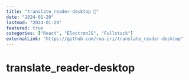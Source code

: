 ```yaml
---
title: "translate_reader-desktop 📖"
date: "2024-01-20"
lastmod: "2024-01-20"
featured: true
categories: ["React", "ElectronJS", "Fullstack"]
externalLink: "https://github.com/rua-iri/translate_reader-desktop"
---
```


# translate_reader-desktop



